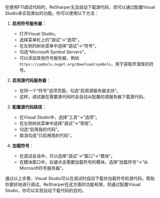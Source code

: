 在使用F11调试代码时，ReSharper无法自动下载源代码，但可以通过配置Visual Studio来实现类似的功能。你可以使用以下方法：

1. **启用符号服务器**：
   - 打开Visual Studio。
   - 选择菜单栏上的“调试”->“选项”。
   - 在左侧的树状菜单中选择“调试”->“符号”。
   - 勾选“Microsoft Symbol Servers”。
   - 可以添加其他符号服务器，例如`https://symbols.nuget.org/download/symbols`，用于获取开源库的符号。

2. **启用源代码服务器**：
   - 在同一个“符号”选项页面，勾选“启用源服务器支持”。
   - 这样，调试器在需要源代码时会自动从配置的源服务器下载源代码。

3. **配置源代码路径**：
   - 在Visual Studio中，选择“工具”->“选项”。
   - 在左侧树状菜单中选择“调试”->“常规”。
   - 勾选“启用我的代码”。
   - 取消勾选“只启用我的代码”。

4. **加载符号**：
   - 在调试会话中，可以选择“调试”->“窗口”->“模块”。
   - 在模块窗口中，右键点击需要加载符号的模块，选择“加载符号”->“从Microsoft符号服务器”。

通过以上步骤，Visual Studio可以在调试时自动下载并加载符号和源代码，帮助你更好地进行调试。ReSharper在这方面的功能有限，但通过配置Visual Studio，你可以实现自动下载代码的目的。